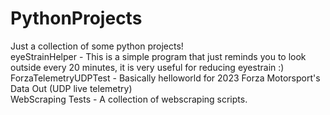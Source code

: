 # PythonProjects
Just a collection of some python projects!</br>
eyeStrainHelper - This is a simple program that just reminds you to look outside every 20 minutes, it is very useful for reducing eyestrain :)</br>
ForzaTelemetryUDPTest - Basically helloworld for 2023 Forza Motorsport's Data Out (UDP live telemetry)</br>
WebScraping Tests - A collection of webscraping scripts.</br>
